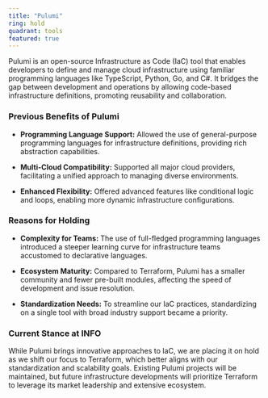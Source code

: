 ```yaml
---
title: "Pulumi"
ring: hold
quadrant: tools
featured: true
---
```


Pulumi is an open-source Infrastructure as Code (IaC) tool that enables developers to define and manage cloud infrastructure using familiar programming languages like TypeScript, Python, Go, and C#. It bridges the gap between development and operations by allowing code-based infrastructure definitions, promoting reusability and collaboration.

### Previous Benefits of Pulumi

- **Programming Language Support:** Allowed the use of general-purpose programming languages for infrastructure definitions, providing rich abstraction capabilities.

- **Multi-Cloud Compatibility:** Supported all major cloud providers, facilitating a unified approach to managing diverse environments.

- **Enhanced Flexibility:** Offered advanced features like conditional logic and loops, enabling more dynamic infrastructure configurations.

### Reasons for Holding

- **Complexity for Teams:** The use of full-fledged programming languages introduced a steeper learning curve for infrastructure teams accustomed to declarative languages.

- **Ecosystem Maturity:** Compared to Terraform, Pulumi has a smaller community and fewer pre-built modules, affecting the speed of development and issue resolution.

- **Standardization Needs:** To streamline our IaC practices, standardizing on a single tool with broad industry support became a priority.

### Current Stance at INFO

While Pulumi brings innovative approaches to IaC, we are placing it on hold as we shift our focus to Terraform, which better aligns with our standardization and scalability goals. Existing Pulumi projects will be maintained, but future infrastructure developments will prioritize Terraform to leverage its market leadership and extensive ecosystem.
